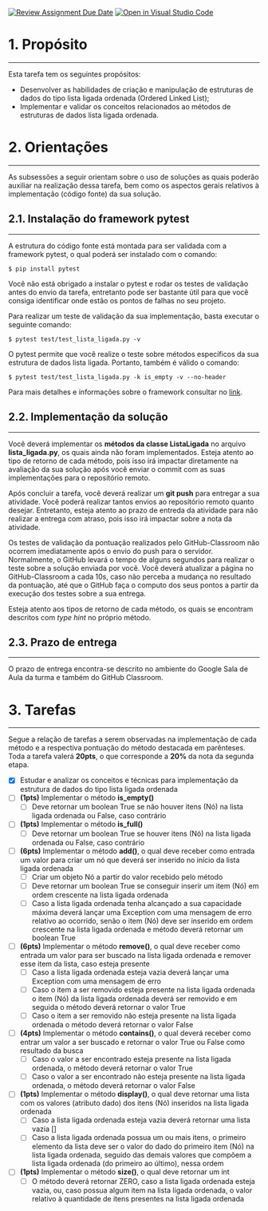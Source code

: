 [![Review Assignment Due Date](https://classroom.github.com/assets/deadline-readme-button-24ddc0f5d75046c5622901739e7c5dd533143b0c8e959d652212380cedb1ea36.svg)](https://classroom.github.com/a/dGj0D1-K)
[![Open in Visual Studio Code](https://classroom.github.com/assets/open-in-vscode-718a45dd9cf7e7f842a935f5ebbe5719a5e09af4491e668f4dbf3b35d5cca122.svg)](https://classroom.github.com/online_ide?assignment_repo_id=11270537&assignment_repo_type=AssignmentRepo)
# 1. Propósito
---
Esta tarefa tem os seguintes propósitos:
- Desenvolver as habilidades de criação e manipulação de estruturas de dados do tipo lista ligada ordenada (Ordered Linked List);
- Implementar e validar os conceitos relacionados ao métodos de estruturas de dados lista ligada ordenada.

# 2. Orientações
---

As subsessões a seguir orientam sobre o uso de soluções as quais poderão auxiliar na realização dessa tarefa, bem como os aspectos gerais relativos à implementação (código fonte) da sua solução.

## 2.1. Instalação do framework pytest
---
A estrutura do código fonte está montada para ser validada com a framework pytest, o qual poderá ser instalado com o comando:

```console
$ pip install pytest
```

Você não está obrigado a instalar o pytest e rodar os testes de validação antes do envio da tarefa, entretanto pode ser bastante útil para que você consiga identificar onde estão os pontos de falhas no seu projeto.

Para realizar um teste de validação da sua implementação, basta executar o seguinte comando:

```console
$ pytest test/test_lista_ligada.py -v
```

O pytest permite que você realize o teste sobre métodos específicos da sua estrutura de dados lista ligada. Portanto, também é válido o comando:

```console
$ pytest test/test_lista_ligada.py -k is_empty -v --no-header
```

Para mais detalhes e informações sobre o framework consultar no [link](https://docs.pytest.org/en/7.3.x/contents.html).

## 2.2. Implementação da solução
---

Você deverá implementar os **métodos da classe ListaLigada** no arquivo **lista_ligada.py**, os quais ainda não foram implementados. Esteja atento ao tipo de retorno de cada método, pois isso irá impactar diretamente na avaliação da sua solução após você enviar o commit com as suas implementações para o repositório remoto.

Após concluir a tarefa, você deverá realizar um **git push** para entregar a sua atividade. Você poderá realizar tantos envios ao repositório remoto quanto desejar. Entretanto, esteja atento ao prazo de entreda da atividade para não realizar a entrega com atraso, pois isso irá impactar sobre a nota da atividade. 

Os testes de validação da pontuação realizados pelo GitHub-Classroom não ocorrem imediatamente após o envio do push para o servidor. Normalmente, o GitHub levará o tempo de alguns segundos para realizar o teste sobre a solução enviada por você. Você deverá atualizar a página no GitHub-Classroom a cada 10s, caso não perceba a mudança no resultado da pontuação, até que o GitHub faça o computo dos seus pontos a partir da execução dos testes sobre a sua entrega.

Esteja atento aos tipos de retorno de cada método, os quais se encontram descritos com _type hint_ no próprio método.

## 2.3. Prazo de entrega
---

O prazo de entrega encontra-se descrito no ambiente do Google Sala de Aula da turma e também do GitHub Classroom.


# 3. Tarefas
---

Segue a relação de tarefas a serem observadas na implementação de cada método e a respectiva pontuação do método destacada em parênteses. Toda a tarefa valerá **20pts**, o que corresponde a **20%** da nota da segunda etapa.

- [x] Estudar e analizar os conceitos e técnicas para implementação da estrutura de dados do tipo lista ligada ordenada
- [ ] **(1pts)** Implementar o método **is_empty()**
  - [ ] Deve retornar um boolean True se não houver itens (Nó) na lista ligada ordenada ou False, caso contrário
- [ ] **(1pts)** Implementar o método **is_full()**
  - [ ] Deve retornar um boolean True se houver itens (Nó) na lista ligada ordenada ou False, caso contrário
- [ ] **(6pts)** Implementar o método **add()**, o qual deve receber como entrada um valor para criar um nó que deverá ser inserido no início da lista ligada ordenada
  - [ ] Criar um objeto Nó a partir do valor recebido pelo método
  - [ ] Deve retornar um boolean True se conseguir inserir um item (Nó) em ordem crescente na lista ligada ordenada
  - [ ] Caso a lista ligada ordenada tenha alcançado a sua capacidade máxima deverá lançar uma Exception com uma mensagem de erro relativo ao ocorrido, senão o item (Nó) deve ser inserido em ordem crescente na lista ligada ordenada e método deverá retornar um boolean True
- [ ] **(6pts)** Implementar o método **remove()**, o qual deve receber como entrada um valor para ser buscado na lista ligada ordenada e remover esse item da lista, caso esteja presente 
  - [ ] Caso a lista ligada ordenada esteja vazia deverá lançar uma Exception com uma mensagem de erro
  - [ ] Caso o item a ser removido esteja presente na lista ligada ordenada o item (Nó) da lista ligada ordenada deverá ser removido e em seguida o método deverá retornar o valor True
  - [ ] Caso o item a ser removido não esteja presente na lista ligada ordenada o método deverá retornar o valor False
- [ ] **(4pts)** Implementar o método **contains()**, o qual deverá receber como entrar um valor a ser buscado e retornar o valor True ou False como resultado da busca
  - [ ] Caso o valor a ser encontrado esteja presente na lista ligada ordenada, o método deverá retornar o valor True
  - [ ] Caso o valor a ser encontrado não esteja presente na lista ligada ordenada, o método deverá retornar o valor False
- [ ] **(1pts)** Implementar o método **display()**, o qual deve retornar uma lista com os valores (atributo dado) dos itens (Nó) inseridos na lista ligada ordenada
  - [ ] Caso a lista ligada ordenada esteja vazia deverá retornar uma lista vazia []
  - [ ] Caso a lista ligada ordenada possua um ou mais itens, o primeiro elemento da lista deve ser o valor do dado do primeiro item (Nó) na lista ligada ordenada, seguido das demais valores que compõem a lista ligada ordenada (do primeiro ao último), nessa ordem
- [ ] **(1pts)** Implementar o método **size()**, o qual deve retornar um int
  - [ ] O método deverá retornar ZERO, caso a lista ligada ordenada esteja vazia, ou, caso possua algum item na lista ligada ordenada, o valor relativo à quantidade de itens presentes na lista ligada ordenada